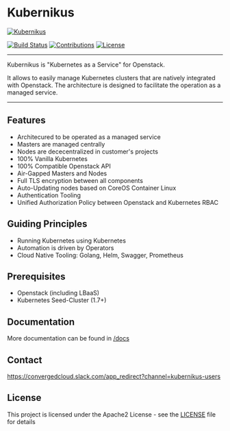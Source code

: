 # Kubernikus

[![Kubernikus](/assets/kubernikus.svg)](https://github.com/sapcc/kubernikus)

[![Build Status](https://travis-ci.org/sapcc/kubernikus.svg?branch=master)](https://travis-ci.org/sapcc/kubernikus)
[![Contributions](https://img.shields.io/badge/contributions-welcome-brightgreen.svg)](https://travis-ci.org/sapcc/kubernikus.svg?branch=master)
[![License](https://img.shields.io/badge/license-Apache-blue.svg)](http://www.apache.org/licenses/LICENSE-2.0.txt)

----

Kubernikus is "Kubernetes as a Service" for Openstack.

It allows to easily manage Kubernetes clusters that are natively integrated with Openstack. The architecture is designed to facilitate the operation as a managed service.

----

## Features

  * Architecured to be operated as a managed service
  * Masters are managed centrally
  * Nodes are dececentralized in customer's projects
  * 100% Vanilla Kubernetes
  * 100% Compatible Openstack API
  * Air-Gapped Masters and Nodes
  * Full TLS encryption between all components
  * Auto-Updating nodes based on CoreOS Container Linux
  * Authentication Tooling
  * Unified Authorization Policy between Openstack and Kubernetes RBAC

## Guiding Principles

  * Running Kubernetes using Kubernetes
  * Automation is driven by Operators
  * Cloud Native Tooling: Golang, Helm, Swagger, Prometheus

## Prerequisites

  * Openstack (including LBaaS)
  * Kubernetes Seed-Cluster (1.7+)

## Documentation

More documentation can be found in [/docs](docs)

## Contact

https://convergedcloud.slack.com/app_redirect?channel=kubernikus-users

## License
This project is licensed under the Apache2 License - see the [LICENSE](LICENSE) file for details
